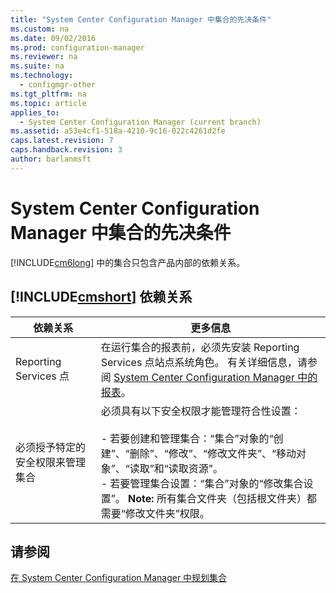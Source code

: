 ```yaml
---
title: "System Center Configuration Manager 中集合的先决条件"
ms.custom: na
ms.date: 09/02/2016
ms.prod: configuration-manager
ms.reviewer: na
ms.suite: na
ms.technology: 
  - configmgr-other
ms.tgt_pltfrm: na
ms.topic: article
applies_to: 
  - System Center Configuration Manager (current branch)
ms.assetid: a53e4cf1-518a-4210-9c16-022c4261d2fe
caps.latest.revision: 7
caps.handback.revision: 3
author: barlanmsft
---
```

# System Center Configuration Manager 中集合的先决条件
[!INCLUDE[cm6long](../LocTest/includes/cm6long_md.md)] 中的集合只包含产品内部的依赖关系。  
  
## [!INCLUDE[cmshort](../LocTest/includes/cmshort_md.md)] 依赖关系  
  
|依赖关系|更多信息|  
|----------|----------|  
|Reporting Services 点|在运行集合的报表前，必须先安装 Reporting Services 点站点系统角色。 有关详细信息，请参阅 [System Center Configuration Manager 中的报表](../LocTest/Reporting-in-System-Center-Configuration-Manager.md)。|  
|必须授予特定的安全权限来管理集合|必须具有以下安全权限才能管理符合性设置：<br /><br /> -   若要创建和管理集合：“集合”对象的“创建”、“删除”、“修改”、“修改文件夹”、“移动对象”、“读取”和“读取资源”。<br />-   若要管理集合设置：“集合”对象的“修改集合设置”。 **Note:**  所有集合文件夹（包括根文件夹）都需要“修改文件夹”权限。|  
  
## 请参阅  
 [在 System Center Configuration Manager 中规划集合](../LocTest/Planning-for-collections-in-System-Center-Configuration-Manager.md)